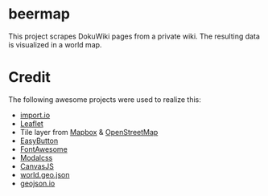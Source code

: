 # beermap

This project scrapes DokuWiki pages from a private wiki. The resulting data is visualized in a world map.

# Credit
The following awesome projects were used to realize this:
* [import.io](https://import.io/)
* [Leaflet](http://leafletjs.com/)
* Tile layer from [Mapbox](https://www.mapbox.com/) & [OpenStreetMap](http://www.openstreetmap.org)
* [EasyButton](https://github.com/CliffCloud/Leaflet.EasyButton)
* [FontAwesome](http://fontawesome.io/)
* [Modalcss](https://github.com/pedrolaxe/modalcss)
* [CanvasJS](http://canvasjs.com/)
* [world.geo.json](https://github.com/johan/world.geo.json)
* [geojson.io](http://geojson.io)
